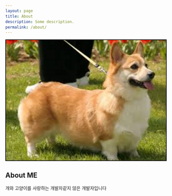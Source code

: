 ```yaml
---
layout: page
title: About
description: Some description.
permalink: /about/
---
```


<img itemprop="image" class="img-rounded" src="images/웰시코기1.jpg" alt="Your Name">

## About ME

개와 고양이를 사랑하는
개발자같지 않은 개발자입니다
